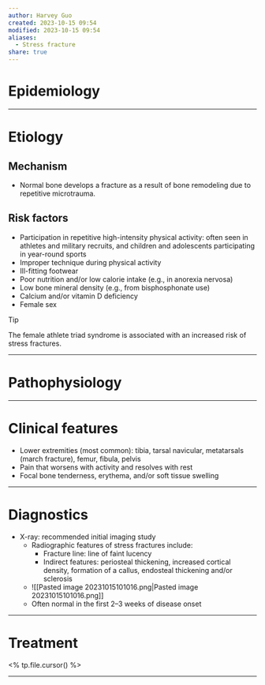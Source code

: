 ```yaml
---
author: Harvey Guo
created: 2023-10-15 09:54
modified: 2023-10-15 09:54
aliases:
  - Stress fracture
share: true
---
```

# Epidemiology


---
# Etiology
## Mechanism
- Normal bone develops a fracture as a result of bone remodeling due to repetitive microtrauma. 
## Risk factors
- Participation in repetitive high-intensity physical activity: often seen in athletes and military recruits, and children and adolescents participating in year-round sports
- Improper technique during physical activity
- Ill-fitting footwear
- Poor nutrition and/or low calorie intake (e.g., in anorexia nervosa)
- Low bone mineral density (e.g., from bisphosphonate use)
- Calcium and/or vitamin D deficiency
- Female sex

>[!tip] 
>The female athlete triad syndrome is associated with an increased risk of stress fractures.

---
# Pathophysiology


---
# Clinical features
- Lower extremities (most common): tibia, tarsal navicular, metatarsals (march fracture), femur, fibula, pelvis
- Pain that worsens with activity and resolves with rest
- Focal bone tenderness, erythema, and/or soft tissue swelling

---
# Diagnostics
- X-ray: recommended initial imaging study
	- Radiographic features of stress fractures include:
		- Fracture line: line of faint lucency
		- Indirect features: periosteal thickening, increased cortical density, formation of a callus, endosteal thickening and/or sclerosis
	- ![[Pasted image 20231015101016.png|Pasted image 20231015101016.png]]
	- Often normal in the first 2–3 weeks of disease onset

---
# Treatment
<% tp.file.cursor() %>

---
